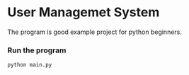 # User Managemet System
The program is good example project for python beginners.
### Run the program
```python main.py```
